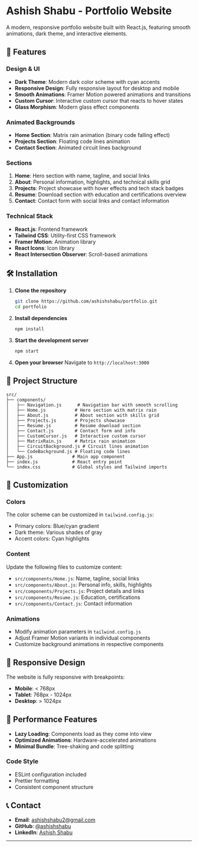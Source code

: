 # Ashish Shabu - Portfolio Website

A modern, responsive portfolio website built with React.js, featuring smooth animations, dark theme, and interactive elements.

## 🚀 Features

### Design & UI
- **Dark Theme**: Modern dark color scheme with cyan accents
- **Responsive Design**: Fully responsive layout for desktop and mobile
- **Smooth Animations**: Framer Motion powered animations and transitions
- **Custom Cursor**: Interactive custom cursor that reacts to hover states
- **Glass Morphism**: Modern glass effect components

### Animated Backgrounds
- **Home Section**: Matrix rain animation (binary code falling effect)
- **Projects Section**: Floating code lines animation
- **Contact Section**: Animated circuit lines background

### Sections
1. **Home**: Hero section with name, tagline, and social links
2. **About**: Personal information, highlights, and technical skills grid
3. **Projects**: Project showcase with hover effects and tech stack badges
4. **Resume**: Download section with education and certifications overview
5. **Contact**: Contact form with social links and contact information

### Technical Stack
- **React.js**: Frontend framework
- **Tailwind CSS**: Utility-first CSS framework
- **Framer Motion**: Animation library
- **React Icons**: Icon library
- **React Intersection Observer**: Scroll-based animations

## 🛠️ Installation

1. **Clone the repository**
   ```bash
   git clone https://github.com/ashishshabu/portfolio.git
   cd portfolio
   ```

2. **Install dependencies**
   ```bash
   npm install
   ```

3. **Start the development server**
   ```bash
   npm start
   ```

4. **Open your browser**
   Navigate to `http://localhost:3000`

## 📁 Project Structure

```
src/
├── components/
│   ├── Navigation.js      # Navigation bar with smooth scrolling
│   ├── Home.js           # Hero section with matrix rain
│   ├── About.js          # About section with skills grid
│   ├── Projects.js       # Projects showcase
│   ├── Resume.js         # Resume download section
│   ├── Contact.js        # Contact form and info
│   ├── CustomCursor.js   # Interactive custom cursor
│   ├── MatrixRain.js     # Matrix rain animation
│   ├── CircuitBackground.js # Circuit lines animation
│   └── CodeBackground.js # Floating code lines
├── App.js               # Main app component
├── index.js             # React entry point
└── index.css            # Global styles and Tailwind imports
```

## 🎨 Customization

### Colors
The color scheme can be customized in `tailwind.config.js`:
- Primary colors: Blue/cyan gradient
- Dark theme: Various shades of gray
- Accent colors: Cyan highlights

### Content
Update the following files to customize content:
- `src/components/Home.js`: Name, tagline, social links
- `src/components/About.js`: Personal info, skills, highlights
- `src/components/Projects.js`: Project details and links
- `src/components/Resume.js`: Education, certifications
- `src/components/Contact.js`: Contact information

### Animations
- Modify animation parameters in `tailwind.config.js`
- Adjust Framer Motion variants in individual components
- Customize background animations in respective components



## 📱 Responsive Design

The website is fully responsive with breakpoints:
- **Mobile**: < 768px
- **Tablet**: 768px - 1024px
- **Desktop**: > 1024px

## 🎯 Performance Features

- **Lazy Loading**: Components load as they come into view
- **Optimized Animations**: Hardware-accelerated animations
- **Minimal Bundle**: Tree-shaking and code splitting


### Code Style
- ESLint configuration included
- Prettier formatting
- Consistent component structure



## 📞 Contact

- **Email**: ashishshabu2@gmail.com
- **GitHub**: [@ashishshabu](https://github.com/ashish-shabu)
- **LinkedIn**: [Ashish Shabu](https://linkedin.com/in/ashish-shabu)

---
